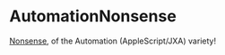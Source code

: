 # AutomationNonsense

[Nonsense](https://gist.github.com/Nathansbud/a765ed74fd458035e417937da689b990), of the Automation (AppleScript/JXA) variety!
